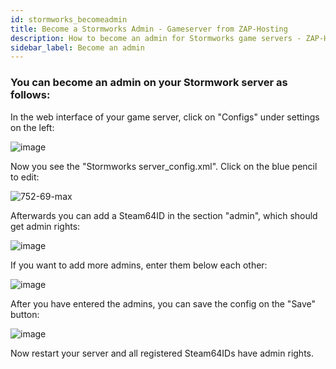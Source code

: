 ```yaml
---
id: stormworks_becomeadmin
title: Become a Stormworks Admin - Gameserver from ZAP-Hosting
description: How to become an admin for Stormworks game servers - ZAP-Hosting.com Documentation 
sidebar_label: Become an admin
---
```


### You can become an admin on your Stormwork server as follows:

In the web interface of your game server, click on "Configs" under settings on the left:

![image](https://user-images.githubusercontent.com/61953937/196054453-3d876819-30e6-4185-8855-3cc6bdfb1781.png)

Now you see the "Stormworks server_config.xml". Click on the blue pencil to edit:

![752-69-max](https://user-images.githubusercontent.com/61953937/196053602-221845da-dcb8-4d21-8e4d-d78e14081a6f.png)

Afterwards you can add a Steam64ID in the section "admin", which should get admin rights:

![image](https://user-images.githubusercontent.com/61953937/196053677-c8d4cbcf-6379-4a2e-b07f-cb673e00a2d6.png)

If you want to add more admins, enter them below each other:

![image](https://user-images.githubusercontent.com/61953937/196053706-8771a909-c21a-4bc6-9ef9-a1b544592f0b.png)

After you have entered the admins, you can save the config on the "Save" button:

![image](https://user-images.githubusercontent.com/61953937/196054457-e3651ffc-d7d5-4d6a-8709-2663971561d0.png)

Now restart your server and all registered Steam64IDs have admin rights. 
